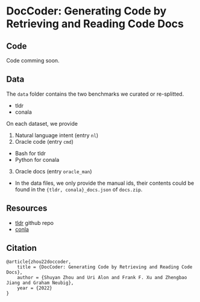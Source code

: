 # DocCoder: Generating Code by Retrieving and Reading Code Docs

## Code
Code comming soon.

## Data
The `data` folder contains the two benchmarks we curated or re-splitted.
* tldr
* conala

On each dataset, we provide 
1. Natural language intent (entry `nl`)
2. Oracle code (entry `cmd`) 
  * Bash for tldr
  * Python for conala
3. Oracle docs (entry `oracle_man`) 
  * In the data files, we only provide the manual ids, their contents could be found in the `{tldr, conala}_docs.json` of `docs.zip`.

## Resources 
* [tldr](https://github.com/tldr-pages/tldr) github repo
* [conla](https://conala-corpus.github.io)

## Citation
```
@article{zhou22doccoder,
    title = {DocCoder: Generating Code by Retrieving and Reading Code Docs},
    author = {Shuyan Zhou and Uri Alon and Frank F. Xu and Zhengbao Jiang and Graham Neubig},
    year = {2022}
}
```
